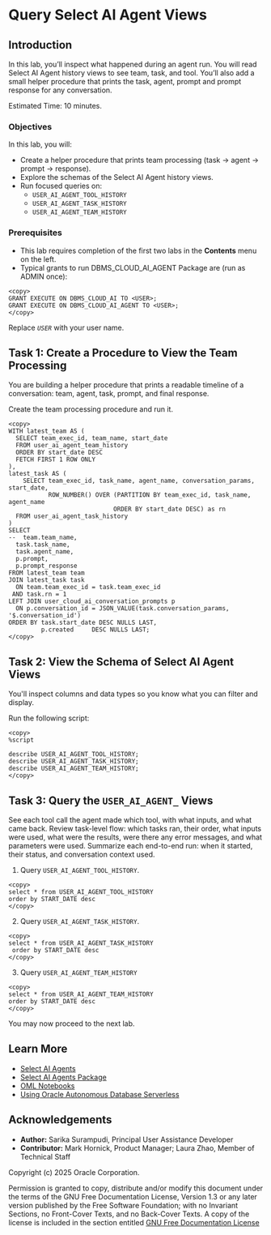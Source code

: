 # Query Select AI Agent Views

## Introduction

In this lab, you’ll inspect what happened during an agent run. You will read Select AI Agent history views to see team, task, and tool. You’ll also add a small helper procedure that prints the task, agent, prompt and prompt response for any conversation.

Estimated Time: 10 minutes.

### Objectives

In this lab, you will:

* Create a helper procedure that prints team processing (task → agent → prompt → response).
* Explore the schemas of the Select AI Agent history views.
* Run focused queries on:
    * `USER_AI_AGENT_TOOL_HISTORY`
    * `USER_AI_AGENT_TASK_HISTORY`
    * `USER_AI_AGENT_TEAM_HISTORY`

### Prerequisites

- This lab requires completion of the first two labs in the **Contents** menu on the left.
- Typical grants to run DBMS\_CLOUD\_AI\_AGENT Package are (run as ADMIN once):

```
<copy>
GRANT EXECUTE ON DBMS_CLOUD_AI TO <USER>;
GRANT EXECUTE ON DBMS_CLOUD_AI_AGENT TO <USER>;
</copy>
```
Replace _`USER`_ with your user name.

## Task 1: Create a Procedure to View the Team Processing

You are building a helper procedure that prints a readable timeline of a conversation: team, agent, task, prompt, and final response.

Create the team processing procedure and run it.
```
<copy>
WITH latest_team AS (
  SELECT team_exec_id, team_name, start_date
  FROM user_ai_agent_team_history
  ORDER BY start_date DESC
  FETCH FIRST 1 ROW ONLY
),
latest_task AS (
    SELECT team_exec_id, task_name, agent_name, conversation_params, start_date,
           ROW_NUMBER() OVER (PARTITION BY team_exec_id, task_name, agent_name 
                             ORDER BY start_date DESC) as rn
  FROM user_ai_agent_task_history
)
SELECT
--  team.team_name,
  task.task_name,
  task.agent_name,
  p.prompt,
  p.prompt_response
FROM latest_team team
JOIN latest_task task
  ON team.team_exec_id = task.team_exec_id
 AND task.rn = 1
LEFT JOIN user_cloud_ai_conversation_prompts p
  ON p.conversation_id = JSON_VALUE(task.conversation_params, '$.conversation_id')
ORDER BY task.start_date DESC NULLS LAST,
         p.created     DESC NULLS LAST;
</copy>
```

## Task 2: View the Schema of Select AI Agent Views

You'll inspect columns and data types so you know what you can filter and display.

Run the following script:

```
<copy>
%script

describe USER_AI_AGENT_TOOL_HISTORY;
describe USER_AI_AGENT_TASK_HISTORY;
describe USER_AI_AGENT_TEAM_HISTORY;
</copy>
```

## Task 3: Query the `USER_AI_AGENT_` Views

See each tool call the agent made which tool, with what inputs, and what came back. Review task-level flow: which tasks ran, their order, what inputs were used, what were the results, were there any error messages, and what parameters were used. Summarize each end-to-end run: when it started, their status, and conversation context used.

1. Query `USER_AI_AGENT_TOOL_HISTORY`.

```
<copy>
select * from USER_AI_AGENT_TOOL_HISTORY
order by START_DATE desc
</copy>
```

2. Query `USER_AI_AGENT_TASK_HISTORY`.

```
<copy>
select * from USER_AI_AGENT_TASK_HISTORY
 order by START_DATE desc
</copy>
```

3. Query `USER_AI_AGENT_TEAM_HISTORY`

```
<copy>
select * from USER_AI_AGENT_TEAM_HISTORY
order by START_DATE desc
</copy>
```

You may now proceed to the next lab.

## Learn More

* [Select AI Agents](https://docs.oracle.com/en/cloud/paas/autonomous-database/serverless/adbsb/select-ai-agents1.html)
* [Select AI Agents Package](https://docs.oracle.com/en/cloud/paas/autonomous-database/serverless/adbsb/dbms-cloud-ai-agent-package.html)
* [OML Notebooks](https://docs.oracle.com/en/database/oracle/machine-learning/oml-notebooks/index.html)
* [Using Oracle Autonomous Database Serverless](https://docs.oracle.com/en/cloud/paas/autonomous-database/adbsa/index.html)


## Acknowledgements

* **Author:** Sarika Surampudi, Principal User Assistance Developer
* **Contributor:** Mark Hornick, Product Manager; Laura Zhao, Member of Technical Staff
<!--* **Last Updated By/Date:** Sarika Surampudi, August 2025
-->


Copyright (c) 2025 Oracle Corporation.

Permission is granted to copy, distribute and/or modify this document
under the terms of the GNU Free Documentation License, Version 1.3
or any later version published by the Free Software Foundation;
with no Invariant Sections, no Front-Cover Texts, and no Back-Cover Texts.
A copy of the license is included in the section entitled [GNU Free Documentation License](https://oracle-livelabs.github.io/adb/shared/adb-15-minutes/introduction/files/gnu-free-documentation-license.txt)
